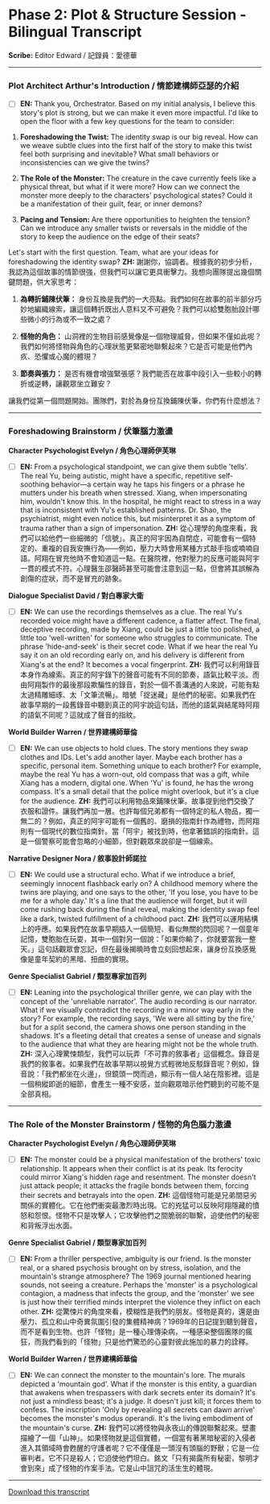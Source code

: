 # Phase 2: Plot & Structure Session - Bilingual Transcript

**Scribe:** Editor Edward / 記錄員：愛德華

---

### Plot Architect Arthur's Introduction / 情節建構師亞瑟的介紹
- [ ] **EN:** Thank you, Orchestrator. Based on my initial analysis, I believe this story's plot is strong, but we can make it even more impactful. I'd like to open the floor with a few key questions for the team to consider:

1.  **Foreshadowing the Twist:** The identity swap is our big reveal. How can we weave subtle clues into the first half of the story to make this twist feel both surprising and inevitable? What small behaviors or inconsistencies can we give the twins?

2.  **The Role of the Monster:** The creature in the cave currently feels like a physical threat, but what if it were more? How can we connect the monster more deeply to the characters' psychological states? Could it be a manifestation of their guilt, fear, or inner demons?

3.  **Pacing and Tension:** Are there opportunities to heighten the tension? Can we introduce any smaller twists or reversals in the middle of the story to keep the audience on the edge of their seats?

Let's start with the first question. Team, what are your ideas for foreshadowing the identity swap?
      **ZH:** 謝謝你，協調者。根據我的初步分析，我認為這個故事的情節很強，但我們可以讓它更具衝擊力。我想向團隊提出幾個關鍵問題，供大家思考：

1.  **為轉折鋪陳伏筆：** 身份互換是我們的一大亮點。我們如何在故事的前半部分巧妙地編織線索，讓這個轉折既出人意料又不可避免？我們可以給雙胞胎設計哪些微小的行為或不一致之處？

2.  **怪物的角色：** 山洞裡的生物目前感覺像是一個物理威脅，但如果不僅如此呢？我們如何將怪物與角色的心理狀態更緊密地聯繫起來？它是否可能是他們內疚、恐懼或心魔的體現？

3.  **節奏與張力：** 是否有機會增強緊張感？我們能否在故事中段引入一些較小的轉折或逆轉，讓觀眾坐立難安？

讓我們從第一個問題開始。團隊們，對於為身份互換鋪陳伏筆，你們有什麼想法？

---

### Foreshadowing Brainstorm / 伏筆腦力激盪

**Character Psychologist Evelyn / 角色心理師伊芙琳**
- [ ] **EN:** From a psychological standpoint, we can give them subtle 'tells'. The real Yu, being autistic, might have a specific, repetitive self-soothing behavior—a certain way he taps his fingers or a phrase he mutters under his breath when stressed. Xiang, when impersonating him, wouldn't know this. In the hospital, he might react to stress in a way that is inconsistent with Yu's established patterns. Dr. Shao, the psychiatrist, might even notice this, but misinterpret it as a symptom of trauma rather than a sign of impersonation.
      **ZH:** 從心理學的角度來看，我們可以給他們一些細微的「信號」。真正的阿宇因為自閉症，可能會有一個特定的、重複的自我安撫行為——例如，壓力大時會用某種方式敲手指或喃喃自語。阿翔在冒充他時不會知道這一點。在醫院裡，他對壓力的反應可能與阿宇一貫的模式不符。心理醫生邵醫師甚至可能會注意到這一點，但會將其誤解為創傷的症狀，而不是冒充的跡象。

**Dialogue Specialist David / 對白專家大衛**
- [ ] **EN:** We can use the recordings themselves as a clue. The real Yu's recorded voice might have a different cadence, a flatter affect. The final, deceptive recording, made by Xiang, could be just a little too polished, a little too 'well-written' for someone who struggles to communicate. The phrase 'hide-and-seek' is their secret code. What if we hear the real Yu say it on an old recording early on, and his delivery is different from Xiang's at the end? It becomes a vocal fingerprint.
      **ZH:** 我們可以利用錄音本身作為線索。真正的阿宇錄下的聲音可能有不同的節奏，語氣比較平淡。而由阿翔製作的最後那段欺騙性的錄音，對於一個不善溝通的人來說，可能有點太過精雕細琢、太「文筆流暢」。暗號「捉迷藏」是他們的秘密。如果我們在故事早期的一段舊錄音中聽到真正的阿宇說這句話，而他的語氣與結尾時阿翔的語氣不同呢？這就成了聲音的指紋。

**World Builder Warren / 世界建構師華倫**
- [ ] **EN:** We can use objects to hold clues. The story mentions they swap clothes and IDs. Let's add another layer. Maybe each brother has a specific, personal item. Something unique to each brother? For example, maybe the real Yu has a worn-out, old compass that was a gift, while Xiang has a modern, digital one. When 'Yu' is found, he has the wrong compass. It's a small detail that the police might overlook, but it's a clue for the audience.
      **ZH:** 我們可以利用物品來鋪陳伏筆。故事提到他們交換了衣服和證件。讓我們再加一層。也許每個兄弟都有一個特定的私人物品，獨一無二的？例如，真正的阿宇可能有一個舊的、磨損的指南針作為禮物，而阿翔則有一個現代的數位指南針。當「阿宇」被找到時，他拿著錯誤的指南針。這是一個警察可能會忽略的小細節，但對觀眾來說卻是一個線索。

**Narrative Designer Nora / 敘事設計師諾拉**
- [ ] **EN:** We could use a structural echo. What if we introduce a brief, seemingly innocent flashback early on? A childhood memory where the twins are playing, and one says to the other, 'If you lose, you have to be me for a whole day.' It's a line that the audience will forget, but it will come rushing back during the final reveal, making the identity swap feel like a dark, twisted fulfillment of a childhood pact.
      **ZH:** 我們可以運用結構上的呼應。如果我們在故事早期插入一個簡短、看似無關的閃回呢？一個童年記憶，雙胞胎在玩耍，其中一個對另一個說：「如果你輸了，你就要當我一整天。」這句話觀眾會忘記，但在最後揭曉時會立刻回想起來，讓身份互換感覺像是童年契約的黑暗、扭曲的實現。

**Genre Specialist Gabriel / 類型專家加百列**
- [ ] **EN:** Leaning into the psychological thriller genre, we can play with the concept of the 'unreliable narrator'. The audio recording is our narrator. What if we visually contradict the recording in a minor way early in the story? For example, the recording says, 'We were all sitting by the fire,' but for a split second, the camera shows one person standing in the shadows. It's a fleeting detail that creates a sense of unease and signals to the audience that what they are hearing might not be the whole truth.
      **ZH:** 深入心理驚悚類型，我們可以玩弄「不可靠的敘事者」這個概念。錄音是我們的敘事者。如果我們在故事早期以視覺方式輕微地反駁錄音呢？例如，錄音說：「我們都坐在火邊」，但鏡頭一閃而過，顯示有一個人站在陰影裡。這是一個稍縱即逝的細節，會產生一種不安感，並向觀眾暗示他們聽到的可能不是全部真相。

---

### The Role of the Monster Brainstorm / 怪物的角色腦力激盪

**Character Psychologist Evelyn / 角色心理師伊芙琳**
- [ ] **EN:** The monster could be a physical manifestation of the brothers' toxic relationship. It appears when their conflict is at its peak. Its ferocity could mirror Xiang's hidden rage and resentment. The monster doesn't just attack people; it attacks the fragile bonds between them, forcing their secrets and betrayals into the open.
      **ZH:** 這個怪物可能是兄弟間惡劣關係的實體化。它在他們衝突最激烈時出現。它的兇猛可以反映阿翔隱藏的憤怒和怨恨。怪物不只是攻擊人；它攻擊他們之間脆弱的聯繫，迫使他們的秘密和背叛浮出水面。

**Genre Specialist Gabriel / 類型專家加百列**
- [ ] **EN:** From a thriller perspective, ambiguity is our friend. Is the monster real, or a shared psychosis brought on by stress, isolation, and the mountain's strange atmosphere? The 1969 journal mentioned hearing sounds, not seeing a creature. Perhaps the 'monster' is a psychological contagion, a madness that infects the group, and the 'monster' we see is just how their terrified minds interpret the violence they inflict on each other.
      **ZH:** 從驚悚片的角度來看，模糊性是我們的朋友。怪物是真的，還是由壓力、孤立和山中奇異氛圍引發的集體精神病？1969年的日記提到聽到聲音，而不是看到生物。也許「怪物」是一種心理傳染病，一種感染整個團隊的瘋狂，而我們看到的「怪物」只是他們驚恐的心靈對彼此施加的暴力的詮釋。

**World Builder Warren / 世界建構師華倫**
- [ ] **EN:** We can connect the monster to the mountain's lore. The murals depicted a 'mountain god'. What if the monster is this entity, a guardian that awakens when trespassers with dark secrets enter its domain? It's not just a mindless beast; it's a judge. It doesn't just kill; it forces them to confess. The inscription 'Only by revealing all secrets can dawn arrive' becomes the monster's modus operandi. It's the living embodiment of the mountain's curse.
      **ZH:** 我們可以將怪物與永夜山的傳說聯繫起來。壁畫描繪了一個「山神」。如果怪物就是這個實體，一個當有著黑暗秘密的入侵者進入其領域時會甦醒的守護者呢？它不僅僅是一頭沒有頭腦的野獸；它是一位審判者。它不只是殺人；它迫使他們坦白。銘文「只有揭露所有秘密，黎明才會到來」成了怪物的作案手法。它是山中詛咒的活生生的體現。

---
[Download this transcript](plot_and_structure_session_bilingual.md)